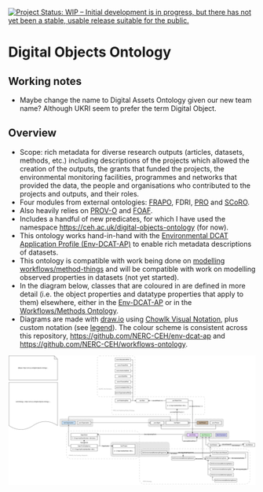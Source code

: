 [![Project Status: WIP – Initial development is in progress, but there has not yet been a stable, usable release suitable for the public.](https://www.repostatus.org/badges/latest/wip.svg)](https://www.repostatus.org/#wip)

# Digital Objects Ontology

## Working notes

- Maybe change the name to Digital Assets Ontology given our new team name? Although UKRI seem to prefer the term Digital Object.

## Overview

- Scope: rich metadata for diverse research outputs (articles, datasets, methods, etc.) including descriptions of the projects which allowed the creation of the outputs, the grants that funded the projects, the environmental monitoring facilities, programmes and networks that provided the data, the people and organisations who contributed to the projects and outputs, and their roles.
- Four modules from external ontologies: [FRAPO](https://sparontologies.github.io/frapo/current/frapo.html), FDRI, [PRO](https://sparontologies.github.io/pro/current/pro.html) and [SCoRO](https://sparontologies.github.io/scoro/current/scoro.html).
- Also heavily relies on [PROV-O](https://www.w3.org/TR/prov-o/) and [FOAF](http://xmlns.com/foaf/spec/).
- Includes a handful of new predicates, for which I have used the namespace https://ceh.ac.uk/digital-objects-ontology (for now).
- This ontology works hand-in-hand with the [Environmental DCAT Application Profile (Env-DCAT-AP)](https://github.com/NERC-CEH/env-dcat-ap) to enable rich metadata descriptions of datasets.
- This ontology is compatible with work being done on [modelling workflows/method-things](https://github.com/NERC-CEH/workflows-ontology) and will be compatible with work on modelling observed properties in datasets (not yet started).
- In the diagram below, classes that are coloured in are defined in more detail (i.e. the object properties and datatype properties that apply to them) elsewhere, either in the [Env-DCAT-AP](https://github.com/NERC-CEH/env-dcat-ap) or in the [Workflows/Methods Ontology](https://github.com/NERC-CEH/workflows-ontology).
- Diagrams are made with [draw.io](https://www.drawio.com/) using [Chowlk Visual Notation](https://chowlk.linkeddata.es/notation.html), plus custom notation (see [legend](legend/legend.png)). The colour scheme is consistent across this repository, https://github.com/NERC-CEH/env-dcat-ap and https://github.com/NERC-CEH/workflows-ontology.

![Diagram of the Digital Objects Ontology](ontology/diagrams/digital_objects_ontology.svg)
